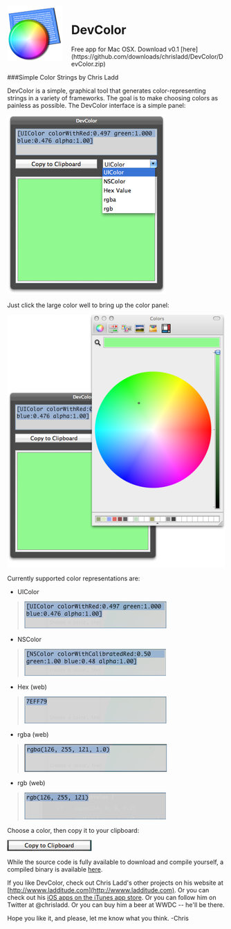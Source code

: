 <div style="float:left; margin-right:20px;">
<img src="https://github.com/chrisladd/DevColor/raw/master/images/devColor128.png" />
</div>
<h1>DevColor</h1>
Free app for Mac OSX. Download v0.1 [here](https://github.com/downloads/chrisladd/DevColor/DevColor.zip)

###Simple Color Strings by Chris Ladd

DevColor is a simple, graphical tool that generates color-representing strings in a variety of frameworks. The goal is to make choosing colors as painless as possible. The DevColor interface is a simple panel:

![Dev color in green](https://github.com/chrisladd/DevColor/raw/master/images/greenUI.png)

Just click the large color well to bring up the color panel:

![Just click the large color well to bring up the color panel](https://github.com/chrisladd/DevColor/raw/master/images/greenUIWithPicker.png)

Currently supported color representations are:

- UIColor
>![UIColor](https://github.com/chrisladd/DevColor/raw/master/images/UIColorSnippet.png)
- NSColor
>![NSColor](https://github.com/chrisladd/DevColor/raw/master/images/NSColorSnippet.png)

- Hex (web)
>![Hex](https://github.com/chrisladd/DevColor/raw/master/images/HexColorSnippet.png)

- rgba (web)
>![RGBA](https://github.com/chrisladd/DevColor/raw/master/images/RGBAColorSnippet.png)

- rgb (web)
>![RGB](https://github.com/chrisladd/DevColor/raw/master/images/RGBSnippet.png)



Choose a color, then copy it to your clipboard:

![Copy to clipboard](https://github.com/chrisladd/DevColor/raw/master/images/copyToClipboardButton.png)


While the source code is fully available to download and compile yourself, a compiled binary is available [here](https://github.com/downloads/chrisladd/DevColor/DevColor.zip). 

If you like DevColor, check out Chris Ladd's other projects on his website at [http://wwww.ladditude.com](http://wwww.ladditude.com). Or you can check out his [iOS apps on the iTunes app store](http://itunes.com/apps/walksoft). Or you can follow him on Twitter at @chrisladd. Or you can buy him a beer at WWDC -- he'll be there.

Hope you like it, and please, let me know what you think.
-Chris

